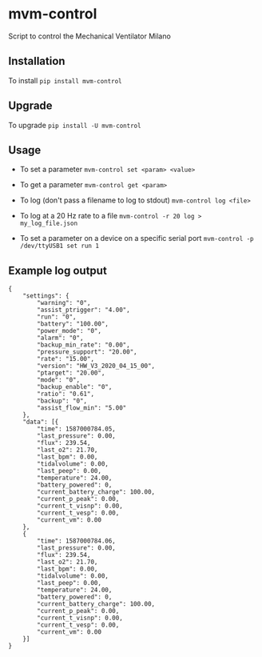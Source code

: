# mvm-control

Script to control the Mechanical Ventilator Milano

## Installation

To install `pip install mvm-control`

## Upgrade

To upgrade `pip install -U mvm-control`

## Usage

- To set a parameter
`mvm-control set <param> <value>`

- To get a parameter
`mvm-control get <param>`

- To log (don't pass a filename to log to stdout)
`mvm-control log <file>`

- To log at a 20 Hz rate to a file
`mvm-control -r 20 log > my_log_file.json`

- To set a parameter on a device on a specific serial port
`mvm-control -p /dev/ttyUSB1 set run 1`

## Example log output

```
{
	"settings": {
		"warning": "0",
		"assist_ptrigger": "4.00",
		"run": "0",
		"battery": "100.00",
		"power_mode": "0",
		"alarm": "0",
		"backup_min_rate": "0.00",
		"pressure_support": "20.00",
		"rate": "15.00",
		"version": "HW_V3_2020_04_15_00",
		"ptarget": "20.00",
		"mode": "0",
		"backup_enable": "0",
		"ratio": "0.61",
		"backup": "0",
		"assist_flow_min": "5.00"
	},
	"data": [{
		"time": 1587000784.05,
		"last_pressure": 0.00,
		"flux": 239.54,
		"last_o2": 21.70,
		"last_bpm": 0.00,
		"tidalvolume": 0.00,
		"last_peep": 0.00,
		"temperature": 24.00,
		"battery_powered": 0,
		"current_battery_charge": 100.00,
		"current_p_peak": 0.00,
		"current_t_visnp": 0.00,
		"current_t_vesp": 0.00,
		"current_vm": 0.00
	},
    {
        "time": 1587000784.06,
        "last_pressure": 0.00,
        "flux": 239.54,
        "last_o2": 21.70,
        "last_bpm": 0.00,
        "tidalvolume": 0.00,
        "last_peep": 0.00,
        "temperature": 24.00,
        "battery_powered": 0,
        "current_battery_charge": 100.00,
        "current_p_peak": 0.00,
        "current_t_visnp": 0.00,
        "current_t_vesp": 0.00,
        "current_vm": 0.00
    }]
}
```
